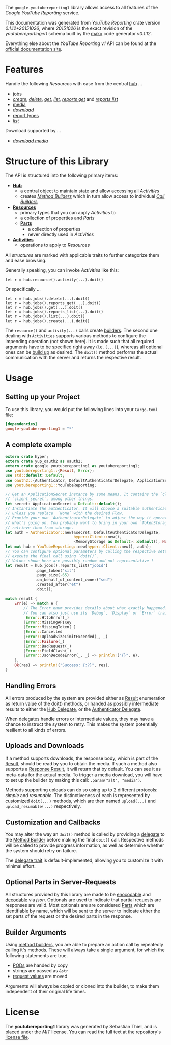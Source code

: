 <!---
DO NOT EDIT !
This file was generated automatically from 'src/mako/api/README.md.mako'
DO NOT EDIT !
-->
The `google-youtubereporting1` library allows access to all features of the *Google YouTube Reporting* service.

This documentation was generated from *YouTube Reporting* crate version *0.1.12+20151026*, where *20151026* is the exact revision of the *youtubereporting:v1* schema built by the [mako](http://www.makotemplates.org/) code generator *v0.1.12*.

Everything else about the *YouTube Reporting* *v1* API can be found at the
[official documentation site](https://developers.google.com/youtube/reporting/v1/reports/).
# Features

Handle the following *Resources* with ease from the central [hub](http://byron.github.io/google-apis-rs/google_youtubereporting1/struct.YouTubeReporting.html) ... 

* [jobs](http://byron.github.io/google-apis-rs/google_youtubereporting1/struct.Job.html)
 * [*create*](http://byron.github.io/google-apis-rs/google_youtubereporting1/struct.JobCreateCall.html), [*delete*](http://byron.github.io/google-apis-rs/google_youtubereporting1/struct.JobDeleteCall.html), [*get*](http://byron.github.io/google-apis-rs/google_youtubereporting1/struct.JobGetCall.html), [*list*](http://byron.github.io/google-apis-rs/google_youtubereporting1/struct.JobListCall.html), [*reports get*](http://byron.github.io/google-apis-rs/google_youtubereporting1/struct.JobReportGetCall.html) and [*reports list*](http://byron.github.io/google-apis-rs/google_youtubereporting1/struct.JobReportListCall.html)
* [media](http://byron.github.io/google-apis-rs/google_youtubereporting1/struct.Media.html)
 * [*download*](http://byron.github.io/google-apis-rs/google_youtubereporting1/struct.MediaDownloadCall.html)
* [report types](http://byron.github.io/google-apis-rs/google_youtubereporting1/struct.ReportType.html)
 * [*list*](http://byron.github.io/google-apis-rs/google_youtubereporting1/struct.ReportTypeListCall.html)


Download supported by ...

* [*download media*](http://byron.github.io/google-apis-rs/google_youtubereporting1/struct.MediaDownloadCall.html)



# Structure of this Library

The API is structured into the following primary items:

* **[Hub](http://byron.github.io/google-apis-rs/google_youtubereporting1/struct.YouTubeReporting.html)**
    * a central object to maintain state and allow accessing all *Activities*
    * creates [*Method Builders*](http://byron.github.io/google-apis-rs/google_youtubereporting1/trait.MethodsBuilder.html) which in turn
      allow access to individual [*Call Builders*](http://byron.github.io/google-apis-rs/google_youtubereporting1/trait.CallBuilder.html)
* **[Resources](http://byron.github.io/google-apis-rs/google_youtubereporting1/trait.Resource.html)**
    * primary types that you can apply *Activities* to
    * a collection of properties and *Parts*
    * **[Parts](http://byron.github.io/google-apis-rs/google_youtubereporting1/trait.Part.html)**
        * a collection of properties
        * never directly used in *Activities*
* **[Activities](http://byron.github.io/google-apis-rs/google_youtubereporting1/trait.CallBuilder.html)**
    * operations to apply to *Resources*

All *structures* are marked with applicable traits to further categorize them and ease browsing.

Generally speaking, you can invoke *Activities* like this:

```Rust,ignore
let r = hub.resource().activity(...).doit()
```

Or specifically ...

```ignore
let r = hub.jobs().delete(...).doit()
let r = hub.jobs().reports_get(...).doit()
let r = hub.jobs().get(...).doit()
let r = hub.jobs().reports_list(...).doit()
let r = hub.jobs().list(...).doit()
let r = hub.jobs().create(...).doit()
```

The `resource()` and `activity(...)` calls create [builders][builder-pattern]. The second one dealing with `Activities` 
supports various methods to configure the impending operation (not shown here). It is made such that all required arguments have to be 
specified right away (i.e. `(...)`), whereas all optional ones can be [build up][builder-pattern] as desired.
The `doit()` method performs the actual communication with the server and returns the respective result.

# Usage

## Setting up your Project

To use this library, you would put the following lines into your `Cargo.toml` file:

```toml
[dependencies]
google-youtubereporting1 = "*"
```

## A complete example

```Rust
extern crate hyper;
extern crate yup_oauth2 as oauth2;
extern crate google_youtubereporting1 as youtubereporting1;
use youtubereporting1::{Result, Error};
use std::default::Default;
use oauth2::{Authenticator, DefaultAuthenticatorDelegate, ApplicationSecret, MemoryStorage};
use youtubereporting1::YouTubeReporting;

// Get an ApplicationSecret instance by some means. It contains the `client_id` and 
// `client_secret`, among other things.
let secret: ApplicationSecret = Default::default();
// Instantiate the authenticator. It will choose a suitable authentication flow for you, 
// unless you replace  `None` with the desired Flow.
// Provide your own `AuthenticatorDelegate` to adjust the way it operates and get feedback about 
// what's going on. You probably want to bring in your own `TokenStorage` to persist tokens and
// retrieve them from storage.
let auth = Authenticator::new(&secret, DefaultAuthenticatorDelegate,
                              hyper::Client::new(),
                              <MemoryStorage as Default>::default(), None);
let mut hub = YouTubeReporting::new(hyper::Client::new(), auth);
// You can configure optional parameters by calling the respective setters at will, and
// execute the final call using `doit()`.
// Values shown here are possibly random and not representative !
let result = hub.jobs().reports_list("jobId")
             .page_token("sit")
             .page_size(-65)
             .on_behalf_of_content_owner("sed")
             .created_after("et")
             .doit();

match result {
    Err(e) => match e {
        // The Error enum provides details about what exactly happened.
        // You can also just use its `Debug`, `Display` or `Error` traits
         Error::HttpError(_)
        |Error::MissingAPIKey
        |Error::MissingToken(_)
        |Error::Cancelled
        |Error::UploadSizeLimitExceeded(_, _)
        |Error::Failure(_)
        |Error::BadRequest(_)
        |Error::FieldClash(_)
        |Error::JsonDecodeError(_, _) => println!("{}", e),
    },
    Ok(res) => println!("Success: {:?}", res),
}

```
## Handling Errors

All errors produced by the system are provided either as [Result](http://byron.github.io/google-apis-rs/google_youtubereporting1/enum.Result.html) enumeration as return value of 
the doit() methods, or handed as possibly intermediate results to either the 
[Hub Delegate](http://byron.github.io/google-apis-rs/google_youtubereporting1/trait.Delegate.html), or the [Authenticator Delegate](http://byron.github.io/google-apis-rs/google_youtubereporting1/../yup-oauth2/trait.AuthenticatorDelegate.html).

When delegates handle errors or intermediate values, they may have a chance to instruct the system to retry. This 
makes the system potentially resilient to all kinds of errors.

## Uploads and Downloads
If a method supports downloads, the response body, which is part of the [Result](http://byron.github.io/google-apis-rs/google_youtubereporting1/enum.Result.html), should be
read by you to obtain the media.
If such a method also supports a [Response Result](http://byron.github.io/google-apis-rs/google_youtubereporting1/trait.ResponseResult.html), it will return that by default.
You can see it as meta-data for the actual media. To trigger a media download, you will have to set up the builder by making
this call: `.param("alt", "media")`.

Methods supporting uploads can do so using up to 2 different protocols: 
*simple* and *resumable*. The distinctiveness of each is represented by customized 
`doit(...)` methods, which are then named `upload(...)` and `upload_resumable(...)` respectively.

## Customization and Callbacks

You may alter the way an `doit()` method is called by providing a [delegate](http://byron.github.io/google-apis-rs/google_youtubereporting1/trait.Delegate.html) to the 
[Method Builder](http://byron.github.io/google-apis-rs/google_youtubereporting1/trait.CallBuilder.html) before making the final `doit()` call. 
Respective methods will be called to provide progress information, as well as determine whether the system should 
retry on failure.

The [delegate trait](http://byron.github.io/google-apis-rs/google_youtubereporting1/trait.Delegate.html) is default-implemented, allowing you to customize it with minimal effort.

## Optional Parts in Server-Requests

All structures provided by this library are made to be [enocodable](http://byron.github.io/google-apis-rs/google_youtubereporting1/trait.RequestValue.html) and 
[decodable](http://byron.github.io/google-apis-rs/google_youtubereporting1/trait.ResponseResult.html) via *json*. Optionals are used to indicate that partial requests are responses 
are valid.
Most optionals are are considered [Parts](http://byron.github.io/google-apis-rs/google_youtubereporting1/trait.Part.html) which are identifiable by name, which will be sent to 
the server to indicate either the set parts of the request or the desired parts in the response.

## Builder Arguments

Using [method builders](http://byron.github.io/google-apis-rs/google_youtubereporting1/trait.CallBuilder.html), you are able to prepare an action call by repeatedly calling it's methods.
These will always take a single argument, for which the following statements are true.

* [PODs][wiki-pod] are handed by copy
* strings are passed as `&str`
* [request values](http://byron.github.io/google-apis-rs/google_youtubereporting1/trait.RequestValue.html) are moved

Arguments will always be copied or cloned into the builder, to make them independent of their original life times.

[wiki-pod]: http://en.wikipedia.org/wiki/Plain_old_data_structure
[builder-pattern]: http://en.wikipedia.org/wiki/Builder_pattern
[google-go-api]: https://github.com/google/google-api-go-client

# License
The **youtubereporting1** library was generated by Sebastian Thiel, and is placed 
under the *MIT* license.
You can read the full text at the repository's [license file][repo-license].

[repo-license]: https://github.com/Byron/google-apis-rs/LICENSE.md

